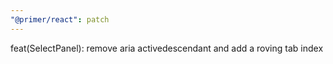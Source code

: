 ```yaml
---
"@primer/react": patch
---
```


feat(SelectPanel): remove aria activedescendant and add a roving tab index
